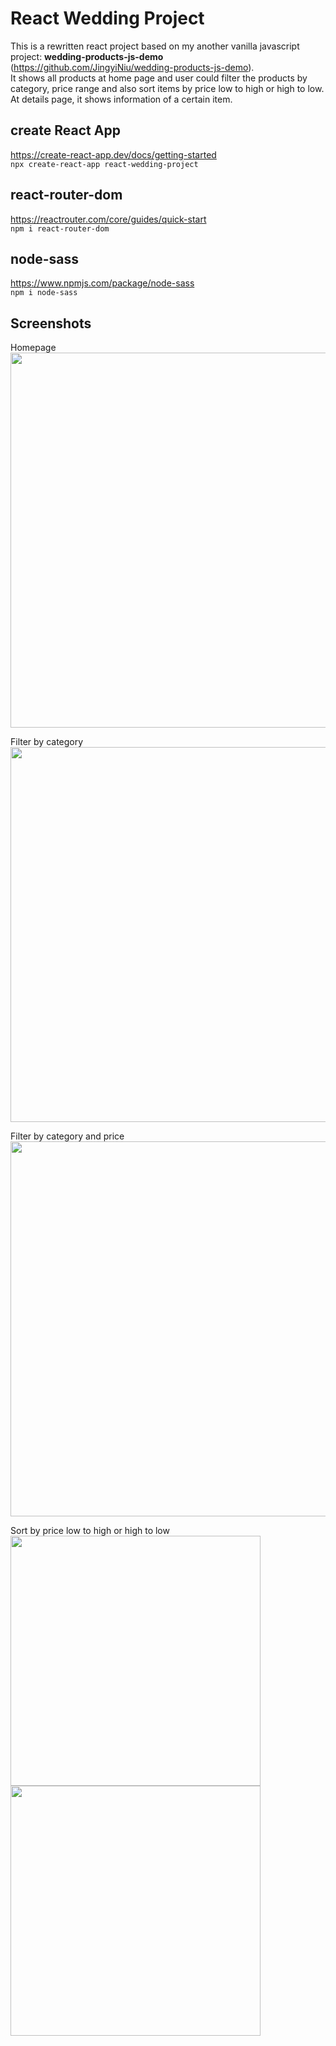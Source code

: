 # React Wedding Project
This is a rewritten react project based on my another vanilla javascript project: **wedding-products-js-demo** (https://github.com/JingyiNiu/wedding-products-js-demo).  
It shows all products at home page and user could filter the products by category, price range and also sort items by price low to high or high to low. At details page, it shows information of a certain item.

## create React App
https://create-react-app.dev/docs/getting-started   
```npx create-react-app react-wedding-project```

## react-router-dom
https://reactrouter.com/core/guides/quick-start   
```npm i react-router-dom```

## node-sass
https://www.npmjs.com/package/node-sass   
```npm i node-sass```

## Screenshots
Homepage   
<img src="https://github.com/JingyiNiu/react-wedding-project/blob/master/public/screenshots/homepage.png" width=600>   

Filter by category   
<img src="https://github.com/JingyiNiu/react-wedding-project/blob/master/public/screenshots/filter-by-category.png" width=600>   

Filter by category and price    
<img src="https://github.com/JingyiNiu/react-wedding-project/blob/master/public/screenshots/filter-by-price.png" width=600>   

Sort by price low to high or high to low   
<img src="https://github.com/JingyiNiu/react-wedding-project/blob/master/public/screenshots/sort-low-to-high.png" width=400 align="top"> <img src="https://github.com/JingyiNiu/react-wedding-project/blob/master/public/screenshots/sort-high-to-low.png" width=400 align="top">  
